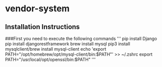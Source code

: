 # vendor-system
## Installation Instructions

###First you need to execute the following commands 
'''
pip install Django
pip install djangorestframework
brew install mysql
pip3 install mysqlclient/brew install mysql-client
echo 'export PATH="/opt/homebrew/opt/mysql-client/bin:$PATH"' >> ~/.zshrc
export PATH="/usr/local/opt/openssl/bin:$PATH"
'''


